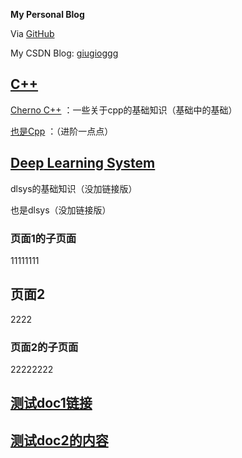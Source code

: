 **My Personal Blog**

Via [GitHub](https://ccc-fire.github.io/)

My CSDN Blog: [giugioggg](https://blog.csdn.net/weixin_45484608)

## [C++](./01_cpp/README.md)

[Cherno C++](./01_cpp/Cherno_C++.md) ：一些关于cpp的基础知识（基础中的基础）

[也是Cpp](./01_cpp/Cpp.md) ：（进阶一点点）


## [Deep Learning System](./02_dlsys/README.md)

dlsys的基础知识（没加链接版）

也是dlsys（没加链接版）


### 页面1的子页面

11111111

## 页面2

2222

### 页面2的子页面

22222222

## [测试doc1链接](doc/doc1.md)




## [测试doc2的内容](doc2/latex.md)